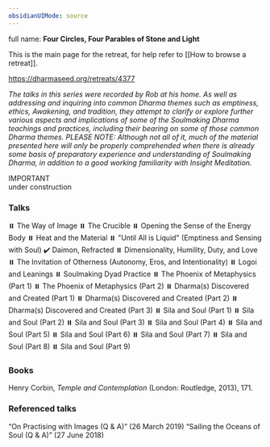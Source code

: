 ```yaml
---
obsidianUIMode: source
---
```

full name: **Four Circles, Four Parables of Stone and Light**

This is the main page for the retreat, for help refer to [[How to browse a retreat]].

https://dharmaseed.org/retreats/4377

_The talks in this series were recorded by Rob at his home. As well as addressing and inquiring into common Dharma themes such as emptiness, ethics, Awakening, and tradition, they attempt to clarify or explore further various aspects and implications of some of the Soulmaking Dharma teachings and practices, including their bearing on some of those common Dharma themes. PLEASE NOTE: Although not all of it, much of the material presented here will only be properly comprehended when there is already some basis of preparatory experience and understanding of Soulmaking Dharma, in addition to a good working familiarity with Insight Meditation._
<br/>

<div class="admonition important"><div class="title">IMPORTANT</div><div class="content">
under construction<br/>
</div></div>

### Talks
⏸️ The Way of Image
⏸️ The Crucible
⏸️ Opening the Sense of the Energy Body
⏸️ Heat and the Material
⏸️ "Until All is Liquid" (Emptiness and Sensing with Soul)
✔️ Daimon, Refracted
⏸️ Dimensionality, Humility, Duty, and Love
⏸️ The Invitation of Otherness (Autonomy, Eros, and Intentionality)
⏸️ Logoi and Leanings
⏸️ Soulmaking Dyad Practice
⏸️ The Phoenix of Metaphysics (Part 1)
⏸️ The Phoenix of Metaphysics (Part 2)
⏸️ Dharma(s) Discovered and Created (Part 1)
⏸️ Dharma(s) Discovered and Created (Part 2)
⏸️ Dharma(s) Discovered and Created (Part 3)
⏸️ Sila and Soul (Part 1)
⏸️ Sila and Soul (Part 2)
⏸️ Sila and Soul (Part 3)
⏸️ Sila and Soul (Part 4)
⏸️ Sila and Soul (Part 5)
⏸️ Sila and Soul (Part 6)
⏸️ Sila and Soul (Part 7)
⏸️ Sila and Soul (Part 8)
⏸️ Sila and Soul (Part 9)

### Books
Henry Corbin, _Temple and Contemplation_ (London: Routledge, 2013), 171.

### Referenced talks
“On Practising with Images (Q & A)” (26 March 2019)
“Sailing the Oceans of Soul (Q & A)” (27 June 2018)
